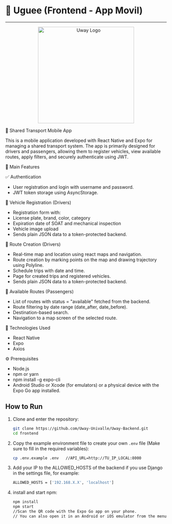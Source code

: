 # 🚙 Uguee (Frontend - App Movil)
------------------

<p align="center">
    <img src="./public/Uguee.png" alt="Uway Logo" width="300">
</p>

📱 Shared Transport Mobile App

This is a mobile application developed with React Native and Expo for managing a shared transport system. The app is primarily designed for drivers and passengers, allowing them to register vehicles, view available routes, apply filters, and securely authenticate using JWT.

🚀 Main Features

✅ Authentication

- User registration and login with username and password.
- JWT token storage using AsyncStorage.

🚗 Vehicle Registration (Drivers)

- Registration form with:
- License plate, brand, color, category
- Expiration date of SOAT and mechanical inspection
- Vehicle image upload
- Sends plain JSON data to a token-protected backend.

🧭 Route Creation (Drivers)

- Real-time map and location using react maps and navigation.
- Route creation by marking points on the map and drawing trajectory using Polyline.
- Schedule trips with date and time.
- Page for created trips and registered vehicles.
- Sends plain JSON data to a token-protected backend.

🧭 Available Routes (Passengers)

- List of routes with status = "available" fetched from the backend.
- Route filtering by date range (date_after, date_before).
- Destination-based search.
- Navigation to a map screen of the selected route.

🧪 Technologies Used

- React Native
- Expo
- Axios

⚙️ Prerequisites

- Node.js 
- npm or yarn
- npm install -g expo-cli
- Android Studio or Xcode (for emulators) or a physical device with the Expo Go app installed.

## How to Run
1. Clone and enter the repository:
   ```bash
   git clone https://github.com/Uway-Univalle/Uway-Backend.git
   cd frontend
   ```
2. Copy the example environment file to create your own `.env` file (Make sure to fill in the required variables):
   ```bash
   cp .env.example .env   //API_URL=http://TU_IP_LOCAL:8000
   ```
3. Add your IP to the ALLOWED_HOSTS of the backend if you use Django in the settings file, for example:
   ```bash
   ALLOWED_HOSTS = ['192.168.X.X', 'localhost']
   ``` 
4. install and start npm:
   ```bash
   npm install
   npm start
   //Scan the QR code with the Expo Go app on your phone.
   // You can also open it in an Android or iOS emulator from the menu that appears.
   ```
